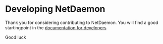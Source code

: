 # Developing NetDaemon 
Thank you for considering contributing to NetDaemon. You will find a good startingpoint in the [documentation for developers](https://netdaemon.xyz/docs/developer)

Good luck
